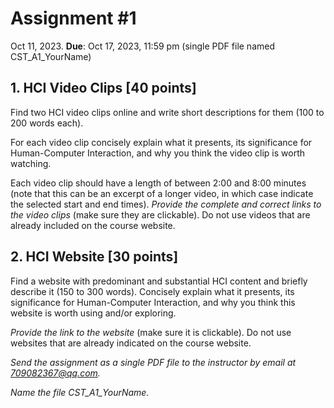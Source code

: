 # Assignment #1

Oct 11, 2023.
**Due**: Oct 17, 2023, 11:59 pm (single PDF file named CST_A1_YourName)

## 1. HCI Video Clips [40 points]
Find two HCI video clips online and write short descriptions for them (100 to 200 words each).

For each video clip concisely explain what it presents, its significance for Human-Computer Interaction, and why you think the video clip is worth watching.

Each video clip should have a length of between 2:00 and 8:00 minutes (note that this can be an excerpt of a longer video, in which case indicate the selected start and end times). *Provide the complete and correct links to the video clips* (make sure they are clickable). Do not use videos that are already included on the course website.

## 2. HCI Website [30 points]
Find a website with predominant and substantial HCI content and briefly describe it (150 to 300 words). Concisely explain what it presents, its significance for Human-Computer Interaction, and why you think this website is worth using and/or exploring.

*Provide the link to the website* (make sure it is clickable). Do not use websites that are already indicated on the course website.

*Send the assignment as a single PDF file to the instructor by email at 709082367@qq.com.*

*Name the file CST_A1_YourName.*